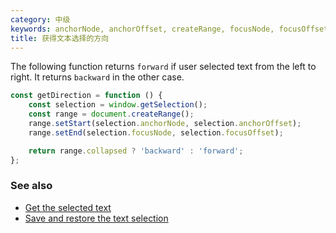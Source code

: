 ```yaml
---
category: 中级
keywords: anchorNode, anchorOffset, createRange, focusNode, focusOffset, get selected text, range collapsed, setEnd, setStart, window getSelection
title: 获得文本选择的方向
---
```


The following function returns `forward` if user selected text from the left to right. It returns `backward` in the other case.

```js
const getDirection = function () {
    const selection = window.getSelection();
    const range = document.createRange();
    range.setStart(selection.anchorNode, selection.anchorOffset);
    range.setEnd(selection.focusNode, selection.focusOffset);

    return range.collapsed ? 'backward' : 'forward';
};
```

### See also

-   [Get the selected text](/get-the-selected-text)
-   [Save and restore the text selection](/save-and-restore-the-text-selection)
